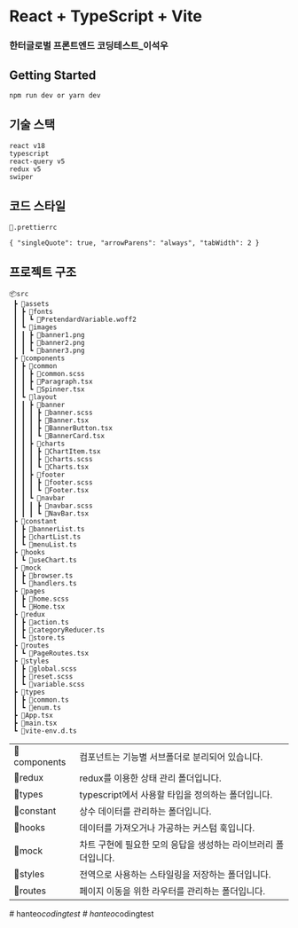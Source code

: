 # React + TypeScript + Vite

### 한터글로벌 프론트엔드 코딩테스트\_이석우

## Getting Started

```
npm run dev or yarn dev
```

## 기술 스택

```
react v18
typescript
react-query v5
redux v5
swiper

```

## 코드 스타일

```
📜.prettierrc

{ "singleQuote": true, "arrowParens": "always", "tabWidth": 2 }

```

## 프로젝트 구조

```
📦src
 ┣ 📂assets
 ┃ ┣ 📂fonts
 ┃ ┃ ┗ 📜PretendardVariable.woff2
 ┃ ┗ 📂images
 ┃ ┃ ┣ 📜banner1.png
 ┃ ┃ ┣ 📜banner2.png
 ┃ ┃ ┗ 📜banner3.png
 ┣ 📂components
 ┃ ┣ 📂common
 ┃ ┃ ┣ 📜common.scss
 ┃ ┃ ┣ 📜Paragraph.tsx
 ┃ ┃ ┗ 📜Spinner.tsx
 ┃ ┗ 📂layout
 ┃ ┃ ┣ 📂banner
 ┃ ┃ ┃ ┣ 📜banner.scss
 ┃ ┃ ┃ ┣ 📜Banner.tsx
 ┃ ┃ ┃ ┣ 📜BannerButton.tsx
 ┃ ┃ ┃ ┗ 📜BannerCard.tsx
 ┃ ┃ ┣ 📂charts
 ┃ ┃ ┃ ┣ 📜ChartItem.tsx
 ┃ ┃ ┃ ┣ 📜charts.scss
 ┃ ┃ ┃ ┗ 📜Charts.tsx
 ┃ ┃ ┣ 📂footer
 ┃ ┃ ┃ ┣ 📜footer.scss
 ┃ ┃ ┃ ┗ 📜Footer.tsx
 ┃ ┃ ┗ 📂navbar
 ┃ ┃ ┃ ┣ 📜navbar.scss
 ┃ ┃ ┃ ┗ 📜NavBar.tsx
 ┣ 📂constant
 ┃ ┣ 📜bannerList.ts
 ┃ ┣ 📜chartList.ts
 ┃ ┗ 📜menuList.ts
 ┣ 📂hooks
 ┃ ┗ 📜useChart.ts
 ┣ 📂mock
 ┃ ┣ 📜browser.ts
 ┃ ┗ 📜handlers.ts
 ┣ 📂pages
 ┃ ┣ 📜home.scss
 ┃ ┗ 📜Home.tsx
 ┣ 📂redux
 ┃ ┣ 📜action.ts
 ┃ ┣ 📜categoryReducer.ts
 ┃ ┗ 📜store.ts
 ┣ 📂routes
 ┃ ┗ 📜PageRoutes.tsx
 ┣ 📂styles
 ┃ ┣ 📜global.scss
 ┃ ┣ 📜reset.scss
 ┃ ┗ 📜variable.scss
 ┣ 📂types
 ┃ ┣ 📜common.ts
 ┃ ┗ 📜enum.ts
 ┣ 📜App.tsx
 ┣ 📜main.tsx
 ┗ 📜vite-env.d.ts
```

|              |                                                                |
| :----------- | -------------------------------------------------------------- |
| 📂components | 컴포넌트는 기능별 서브폴더로 분리되어 있습니다.                |
| 📂redux      | redux를 이용한 상태 관리 폴더입니다.                           |
| 📂types      | typescript에서 사용할 타입을 정의하는 폴더입니다.              |
| 📂constant   | 상수 데이터를 관리하는 폴더입니다.                             |
| 📂hooks      | 데이터를 가져오거나 가공하는 커스텀 훅입니다.                  |
| 📂mock       | 차트 구현에 필요한 모의 응답을 생성하는 라이브러리 폴더입니다. |
| 📂styles     | 전역으로 사용하는 스타일링을 저장하는 폴더입니다.              |
| 📂routes     | 페이지 이동을 위한 라우터를 관리하는 폴더입니다.               |

#   h a n t e o * c o d i n g t e s t 
 
 #   h a n t e o * c o d i n g t e s t 
 
 

